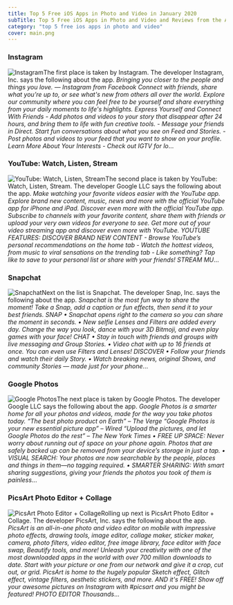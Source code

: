```yaml
---
title: Top 5 Free iOS Apps in Photo and Video in January 2020
subTitle: Top 5 Free iOS Apps in Photo and Video and Reviews from the AppStore in January 2020.
category: "top 5 free ios apps in photo and video"
cover: main.png
---
```


### Instagram

![Instagram](https://is4-ssl.mzstatic.com/image/thumb/Purple123/v4/28/55/3e/28553ea3-e906-4ecd-0dc1-016e11d5e135/Prod-0-0-1x_U007emarketing-0-0-0-6-0-0-sRGB-0-0-0-GLES2_U002c0-512MB-85-220-0-0.png/100x100bb.png)The first place is taken by Instagram. The developer Instagram, Inc. says the following about the app. _Bringing you closer to the people and things you love. — Instagram from Facebook  Connect with friends, share what you’re up to, or see what's new from others all over the world. Explore our community where you can feel free to be yourself and share everything from your daily moments to life's highlights.  Express Yourself and Connect With Friends  - Add photos and videos to your story that disappear after 24 hours, and bring them to life with fun creative tools. - Message your friends in Direct. Start fun conversations about what you see on Feed and Stories. - Post photos and videos to your feed that you want to show on your profile.  Learn More About Your Interests  - Check out IGTV for lo_...

### YouTube: Watch, Listen, Stream

![YouTube: Watch, Listen, Stream](https://is2-ssl.mzstatic.com/image/thumb/Purple113/v4/ad/38/e5/ad38e5ce-efeb-1935-2345-97ba739094b5/AppIcon-0-0-1x_U007emarketing-0-0-0-7-0-0-sRGB-0-0-0-GLES2_U002c0-512MB-85-220-0-0.png/100x100bb.png)The second place is taken by YouTube: Watch, Listen, Stream. The developer Google LLC says the following about the app. _Make watching your favorite videos easier with the YouTube app. Explore brand new content, music, news and more with the official YouTube app for iPhone and iPad.  Discover even more with the official YouTube app. Subscribe to channels with your favorite content, share them with friends or upload your very own videos for everyone to see.  Get more out of your video streaming app and discover even more with YouTube.  YOUTUBE FEATURES:  DISCOVER BRAND NEW CONTENT - Browse YouTube’s personal recommendations on the home tab - Watch the hottest videos, from music to viral sensations on the trending tab - Like something? Tap like to save to your personal list or share with your friends!  STREAM MU_...

### Snapchat

![Snapchat](https://is4-ssl.mzstatic.com/image/thumb/Purple123/v4/37/2f/63/372f63cc-cd3b-fd2d-2e9a-ccc1830fdbd3/AppIcon-0-1x_U007emarketing-0-0-GLES2_U002c0-512MB-sRGB-0-0-0-85-220-0-0-0-5.png/100x100bb.png)Next on the list is Snapchat. The developer Snap, Inc. says the following about the app. _Snapchat is the most fun way to share the moment!  Take a Snap, add a caption or fun effects, then send it to your best friends.  SNAP • Snapchat opens right to the camera so you can share the moment in seconds. • New selfie Lenses and Filters are added every day. Change the way you look, dance with your 3D Bitmoji, and even play games with your face!  CHAT • Stay in touch with friends and groups with live messaging and Group Stories. • Video chat with up to 16 friends at once. You can even use Filters and Lenses!  DISCOVER • Follow your friends and watch their daily Story. • Watch breaking news, original Shows, and community Stories — made just for your phone_...

### Google Photos

![Google Photos](https://is5-ssl.mzstatic.com/image/thumb/Purple123/v4/47/f8/4b/47f84b91-5069-e8f1-c4b4-71b1784b2e24/logo_photos_color-0-1x_U007emarketing-0-0-GLES2_U002c0-512MB-sRGB-0-0-0-85-220-0-0-0-6.png/100x100bb.png)The next place is taken by Google Photos. The developer Google LLC says the following about the app. _Google Photos is a smarter home for all your photos and videos, made for the way you take photos today.  “The best photo product on Earth” – The Verge “Google Photos is your new essential picture app” – Wired “Upload the pictures, and let Google Photos do the rest” – The New York Times  • FREE UP SPACE: Never worry about running out of space on your phone again. Photos that are safely backed up can be removed from your device’s storage in just a tap.  • VISUAL SEARCH: Your photos are now searchable by the people, places and things in them—no tagging required.  • SMARTER SHARING: With smart sharing suggestions, giving your friends the photos you took of them is painless_...

### PicsArt Photo Editor + Collage

![PicsArt Photo Editor + Collage](https://is1-ssl.mzstatic.com/image/thumb/Purple123/v4/de/88/0b/de880b4b-afe6-f800-7e7f-eca09d061ecc/AppIcon-0-0-1x_U007emarketing-0-0-0-7-0-0-sRGB-0-0-0-GLES2_U002c0-512MB-85-220-0-0.jpeg/100x100bb.png)Rolling up next is PicsArt Photo Editor + Collage. The developer PicsArt, Inc. says the following about the app. _PicsArt is an all-in-one photo and video editor on mobile with impressive photo effects, drawing tools, image editor, collage maker, sticker maker, camera, photo filters, video editor, free image library, face editor with face swap, Beautify tools, and more! Unleash your creativity with one of the most downloaded apps in the world with over 700 million downloads to date. Start with your picture or one from our network and give it a crop, cut out, or grid.  PicsArt is home to the hugely popular Sketch effect, Glitch effect, vintage filters, aesthetic stickers, and more. AND it's FREE!  Show off your awesome pictures on Instagram with #picsart and you might be featured!  PHOTO EDITOR Thousands_...

